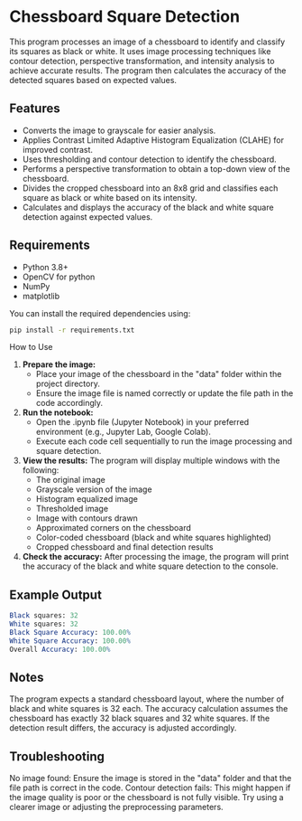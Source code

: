 # Chessboard Square Detection
 
This program processes an image of a chessboard to identify and classify its squares as black or white. It uses image processing techniques like contour detection, perspective transformation, and intensity analysis to achieve accurate results. The program then calculates the accuracy of the detected squares based on expected values.

## Features

- Converts the image to grayscale for easier analysis.
- Applies Contrast Limited Adaptive Histogram Equalization (CLAHE) for improved contrast.
- Uses thresholding and contour detection to identify the chessboard.
- Performs a perspective transformation to obtain a top-down view of the chessboard.
- Divides the cropped chessboard into an 8x8 grid and classifies each square as black or white based on its intensity.
- Calculates and displays the accuracy of the black and white square detection against expected values.

## Requirements

- Python 3.8+
- OpenCV for python
- NumPy
- matplotlib

You can install the required dependencies using:
```bash
pip install -r requirements.txt
```

How to Use
1. **Prepare the image:**
    - Place your image of the chessboard in the "data" folder within the project directory.
    - Ensure the image file is named correctly or update the file path in the code accordingly.
2. **Run the notebook:**
    - Open the .ipynb file (Jupyter Notebook) in your preferred environment (e.g., Jupyter Lab, Google Colab).
    - Execute each code cell sequentially to run the image processing and square detection.
3. **View the results:** The program will display multiple windows with the following:
    - The original image
    - Grayscale version of the image
    - Histogram equalized image
    - Thresholded image
    - Image with contours drawn
    - Approximated corners on the chessboard
    - Color-coded chessboard (black and white squares highlighted)
    - Cropped chessboard and final detection results
4. **Check the accuracy:** After processing the image, the program will print the accuracy of the black and white square detection to the console.

## Example Output

```mathematica
Black squares: 32
White squares: 32
Black Square Accuracy: 100.00%
White Square Accuracy: 100.00%
Overall Accuracy: 100.00%
```

## Notes
The program expects a standard chessboard layout, where the number of black and white squares is 32 each.
The accuracy calculation assumes the chessboard has exactly 32 black squares and 32 white squares. If the detection result differs, the accuracy is adjusted accordingly.

## Troubleshooting
No image found: Ensure the image is stored in the "data" folder and that the file path is correct in the code.
Contour detection fails: This might happen if the image quality is poor or the chessboard is not fully visible. Try using a clearer image or adjusting the preprocessing parameters.